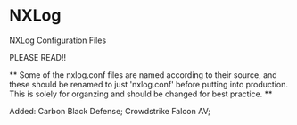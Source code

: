 # NXLog
NXLog Configuration Files

PLEASE READ!!

** Some of the nxlog.conf files are named according to their source, and these should be renamed to just 'nxlog.conf' before putting into production. This is solely for organzing and should be changed for best practice. **

Added: Carbon Black Defense; Crowdstrike Falcon AV; 
